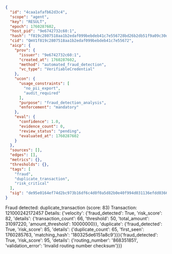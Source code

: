```json
{
  "id": "4caa1afafb62d3c4",
  "scope": "agent",
  "key": "RESULT",
  "epoch": 1760287602,
  "host_pid": "9e6742732c60:1",
  "hash": "f819c2807518aa1b2edaf099bebdeb41c7e556728bd26b2db51f9a09c30d8a34",
  "cid": "QmV1f819c2807518aa1b2edaf099bebdeb41c7e55672",
  "aicp": {
    "prov": {
      "issuer": "9e6742732c60:1",
      "created_at": 1760287602,
      "method": "automated_fraud_detection",
      "vc_type": "VerifiableCredential"
    },
    "ucon": {
      "usage_constraints": [
        "no_pii_export",
        "audit_required"
      ],
      "purpose": "fraud_detection_analysis",
      "enforcement": "mandatory"
    },
    "eval": {
      "confidence": 1.0,
      "evidence_count": 0,
      "review_status": "pending",
      "evaluated_at": 1760287602
    }
  },
  "sources": [],
  "edges": [],
  "metrics": {},
  "thresholds": {},
  "tags": [
    "fraud",
    "duplicate_transaction",
    "risk_critical"
  ],
  "sig": "de95e0164ef74d2bc973b16df6c4d0f0a5d82b0e40f994d031136efdd0366131"
}
```

Fraud detected: duplicate_transaction (score: 83)
Transaction: 121000242172457
Details: {'velocity': {'fraud_detected': True, 'risk_score': 82, 'details': {'transaction_count': 66, 'threshold': 50, 'total_amount': 31097220, 'amount_threshold': 10000000}}, 'duplicate': {'fraud_detected': True, 'risk_score': 85, 'details': {'duplicate_count': 65, 'first_seen': 1760285763, 'matching_hash': '180325de6151a8c9'}}}{'fraud_detected': True, 'risk_score': 95, 'details': {'routing_number': '868351851', 'validation_error': 'Invalid routing number checksum'}}}